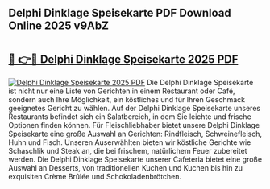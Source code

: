 ## Delphi Dinklage Speisekarte PDF Download Online 2025 v9AbZ

# <h2><a href="http://gcbtaq8.nevu.top/?p=Delphi+Dinklage+Speisekarte">🔗 👉🔴 Delphi Dinklage Speisekarte 2025 PDF</a></h2>

[![Delphi Dinklage Speisekarte 2025 PDF](https://i.imgur.com/dBaPXMq.png)](http://gcbtaq8.nevu.top/?p=Delphi+Dinklage+Speisekarte)
Die Delphi Dinklage Speisekarte ist nicht nur eine Liste von Gerichten in einem Restaurant oder Café, sondern auch Ihre Möglichkeit, ein köstliches und für Ihren Geschmack geeignetes Gericht zu wählen. Auf der Delphi Dinklage Speisekarte unseres Restaurants befindet sich ein Salatbereich, in dem Sie leichte und frische Optionen finden können. Für Fleischliebhaber bietet unsere Delphi Dinklage Speisekarte eine große Auswahl an Gerichten: Rindfleisch, Schweinefleisch, Huhn und Fisch. Unseren Auserwählten bieten wir köstliche Gerichte wie Schaschlik und Steak an, die bei frischem, natürlichem Feuer zubereitet werden. Die Delphi Dinklage Speisekarte unserer Cafeteria bietet eine große Auswahl an Desserts, von traditionellen Kuchen und Kuchen bis hin zu exquisiten Crème Brûlée und Schokoladenbrötchen.
